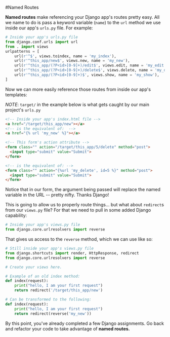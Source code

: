#Named Routes

**Named routes** make referencing your Django app's routes pretty easy. All we name to do is pass a keyword variable (`name`) to the `url` method we use inside our app's `urls.py` file. For example:

```python
# Inside your app's urls.py file
from django.conf.urls import url
from . import views
urlpatterns = [
    url(r'^$', views.toindex, name = 'my_index'),
    url(r'^this_app/new$', views.new, name = 'my_new'),
    url(r'^this_app/(?P<id>[0-9]+)/edit$', views.edit, name = 'my_edit'),
    url(r'^this_app/(?P<id>[0-9]+)/delete$', views.delete, name = 'my_delete'),
    url(r'^this_app/(?P<id>[0-9]+)$', views.show, name = 'my_show'),
]
```

Now we can more easily reference those routes from inside our app's templates:

*NOTE*: `target/` in the example below is what gets caught by our main project's `urls.py`

```html
<!-- Inside your app's index.html file -->
<a href="/target/this_app/new"></a>
<!-- is the equivalent of:  -->
<a href="{% url 'my_new' %}"></a>

<!-- This form's action attribute -->
<form class="" action="/target/this_app/5/delete" method="post">
  <input type="submit" value="Submit">
</form>

<!-- is the equivalent of: -->
<form class="" action="{%url 'my_delete', id=5 %}" method="post">
  <input type="submit" value="Submit">
</form>
```

Notice that in our form, the argument being passed will replace the named variable in the URL -- pretty nifty. Thanks Django!

This is going to allow us to properly route things... but what about `redirect`s from our `views.py` file? For that we need to pull in some added Django capability:

```python
# Inside your app's views.py file
from django.core.urlresolvers import reverse
```
That gives us access to the `reverse` method, which we can use like so:

```python
# Still inside your app's views.py file
from django.shortcuts import render, HttpResponse, redirect
from django.core.urlresolvers import reverse

# Create your views here.

# Example of an old index method:
def index(request):
    print("hello, I am your first request")
    return redirect('/target/this_app/new')  

# Can be transformed to the following:
def index(request):
    print("hello, I am your first request")
    return redirect(reverse('my_new'))  
```

By this point, you've already completed a few Django assignments. Go back and refactor your code to take advantage of **named routes.**
